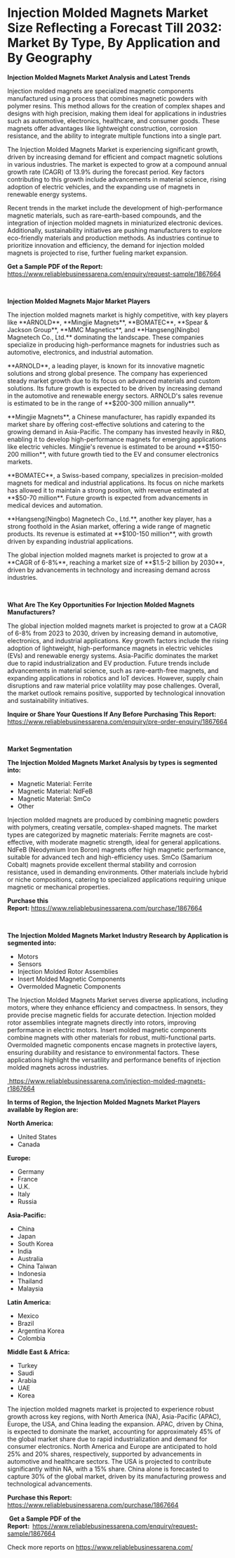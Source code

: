 <p><h1>Injection Molded Magnets Market Size Reflecting a Forecast Till 2032: Market By Type, By Application and By Geography</h1></p><p><strong>Injection Molded Magnets Market Analysis and Latest Trends</strong></p>
<p><p>Injection molded magnets are specialized magnetic components manufactured using a process that combines magnetic powders with polymer resins. This method allows for the creation of complex shapes and designs with high precision, making them ideal for applications in industries such as automotive, electronics, healthcare, and consumer goods. These magnets offer advantages like lightweight construction, corrosion resistance, and the ability to integrate multiple functions into a single part.</p><p>The Injection Molded Magnets Market is experiencing significant growth, driven by increasing demand for efficient and compact magnetic solutions in various industries. The market is expected to grow at a compound annual growth rate (CAGR) of 13.9% during the forecast period. Key factors contributing to this growth include advancements in material science, rising adoption of electric vehicles, and the expanding use of magnets in renewable energy systems.</p><p>Recent trends in the market include the development of high-performance magnetic materials, such as rare-earth-based compounds, and the integration of injection molded magnets in miniaturized electronic devices. Additionally, sustainability initiatives are pushing manufacturers to explore eco-friendly materials and production methods. As industries continue to prioritize innovation and efficiency, the demand for injection molded magnets is projected to rise, further fueling market expansion.</p></p>
<p><strong>Get a Sample PDF of the Report:&nbsp;</strong> <a href="https://www.reliablebusinessarena.com/enquiry/request-sample/1867664?utm_campaign=1841&utm_medium=2&utm_source=Github&utm_content=ia&utm_term=30012025&utm_id=injection-molded-magnets">https://www.reliablebusinessarena.com/enquiry/request-sample/1867664</a></p>
<p>&nbsp;</p>
<p><strong>Injection Molded Magnets Major Market Players</strong></p>
<p><p>The injection molded magnets market is highly competitive, with key players like **ARNOLD**, **Mingjie Magnets**, **BOMATEC**, **Spear & Jackson Group**, **MMC Magnetics**, and **Hangseng(Ningbo) Magnetech Co., Ltd.** dominating the landscape. These companies specialize in producing high-performance magnets for industries such as automotive, electronics, and industrial automation.</p><p>**ARNOLD**, a leading player, is known for its innovative magnetic solutions and strong global presence. The company has experienced steady market growth due to its focus on advanced materials and custom solutions. Its future growth is expected to be driven by increasing demand in the automotive and renewable energy sectors. ARNOLD's sales revenue is estimated to be in the range of **$200-300 million annually**.</p><p>**Mingjie Magnets**, a Chinese manufacturer, has rapidly expanded its market share by offering cost-effective solutions and catering to the growing demand in Asia-Pacific. The company has invested heavily in R&D, enabling it to develop high-performance magnets for emerging applications like electric vehicles. Mingjie's revenue is estimated to be around **$150-200 million**, with future growth tied to the EV and consumer electronics markets.</p><p>**BOMATEC**, a Swiss-based company, specializes in precision-molded magnets for medical and industrial applications. Its focus on niche markets has allowed it to maintain a strong position, with revenue estimated at **$50-70 million**. Future growth is expected from advancements in medical devices and automation.</p><p>**Hangseng(Ningbo) Magnetech Co., Ltd.**, another key player, has a strong foothold in the Asian market, offering a wide range of magnetic products. Its revenue is estimated at **$100-150 million**, with growth driven by expanding industrial applications.</p><p>The global injection molded magnets market is projected to grow at a **CAGR of 6-8%**, reaching a market size of **$1.5-2 billion by 2030**, driven by advancements in technology and increasing demand across industries.</p></p>
<p>&nbsp;</p>
<p><strong>What Are The Key Opportunities For Injection Molded Magnets Manufacturers?</strong></p>
<p><p>The global injection molded magnets market is projected to grow at a CAGR of 6-8% from 2023 to 2030, driven by increasing demand in automotive, electronics, and industrial applications. Key growth factors include the rising adoption of lightweight, high-performance magnets in electric vehicles (EVs) and renewable energy systems. Asia-Pacific dominates the market due to rapid industrialization and EV production. Future trends include advancements in material science, such as rare-earth-free magnets, and expanding applications in robotics and IoT devices. However, supply chain disruptions and raw material price volatility may pose challenges. Overall, the market outlook remains positive, supported by technological innovation and sustainability initiatives.</p></p>
<p><strong>Inquire or Share Your Questions If Any Before Purchasing This Report:</strong> <a href="https://www.reliablebusinessarena.com/enquiry/pre-order-enquiry/1867664?utm_campaign=1841&utm_medium=2&utm_source=Github&utm_content=ia&utm_term=30012025&utm_id=injection-molded-magnets">https://www.reliablebusinessarena.com/enquiry/pre-order-enquiry/1867664</a></p>
<p>&nbsp;</p>
<p><strong>Market Segmentation</strong></p>
<p><strong>The Injection Molded Magnets Market Analysis by types is segmented into:</strong></p>
<p><ul><li>Magnetic Material: Ferrite</li><li>Magnetic Material: NdFeB</li><li>Magnetic Material: SmCo</li><li>Other</li></ul></p>
<p><p>Injection molded magnets are produced by combining magnetic powders with polymers, creating versatile, complex-shaped magnets. The market types are categorized by magnetic materials: Ferrite magnets are cost-effective, with moderate magnetic strength, ideal for general applications. NdFeB (Neodymium Iron Boron) magnets offer high magnetic performance, suitable for advanced tech and high-efficiency uses. SmCo (Samarium Cobalt) magnets provide excellent thermal stability and corrosion resistance, used in demanding environments. Other materials include hybrid or niche compositions, catering to specialized applications requiring unique magnetic or mechanical properties.</p></p>
<p><strong>Purchase this Report:&nbsp;</strong><a href="https://www.reliablebusinessarena.com/purchase/1867664?utm_campaign=1841&utm_medium=2&utm_source=Github&utm_content=ia&utm_term=30012025&utm_id=injection-molded-magnets">https://www.reliablebusinessarena.com/purchase/1867664</a></p>
<p>&nbsp;</p>
<p><strong>The Injection Molded Magnets Market Industry Research by Application is segmented into:</strong></p>
<p><ul><li>Motors</li><li>Sensors</li><li>Injection Molded Rotor Assemblies</li><li>Insert Molded Magnetic Components</li><li>Overmolded Magnetic Components</li></ul></p>
<p><p>The Injection Molded Magnets Market serves diverse applications, including motors, where they enhance efficiency and compactness. In sensors, they provide precise magnetic fields for accurate detection. Injection molded rotor assemblies integrate magnets directly into rotors, improving performance in electric motors. Insert molded magnetic components combine magnets with other materials for robust, multi-functional parts. Overmolded magnetic components encase magnets in protective layers, ensuring durability and resistance to environmental factors. These applications highlight the versatility and performance benefits of injection molded magnets across industries.</p></p>
<p><a href="https://www.reliablebusinessarena.com/injection-molded-magnets-r1867664?utm_campaign=1841&utm_medium=2&utm_source=Github&utm_content=ia&utm_term=30012025&utm_id=injection-molded-magnets">&nbsp;https://www.reliablebusinessarena.com/injection-molded-magnets-r1867664</a></p>
<p><strong>In terms of Region, the Injection Molded Magnets Market Players available by Region are:</strong></p>
<p>
    <p> <strong> North America: </strong>
        <ul>
            <li>United States</li>
            <li>Canada</li>
        </ul>
        </p> 
    <p> <strong> Europe: </strong>
        <ul>
            <li>Germany</li>
            <li>France</li>
            <li>U.K.</li>
            <li>Italy</li>
            <li>Russia</li>
        </ul>
        </p> 
    <p> <strong> Asia-Pacific: </strong>
        <ul>
            <li>China</li>
            <li>Japan</li>
            <li>South Korea</li>
            <li>India</li>
            <li>Australia</li>
            <li>China Taiwan</li>
            <li>Indonesia</li>
            <li>Thailand</li>
            <li>Malaysia</li>
        </ul>
        </p> 
    <p> <strong> Latin America: </strong>
        <ul>
            <li>Mexico</li>
            <li>Brazil</li>
            <li>Argentina Korea</li>
            <li>Colombia</li>
        </ul>
        </p> 
    <p> <strong> Middle East & Africa: </strong>
        <ul>
            <li>Turkey</li>
            <li>Saudi</li>
            <li>Arabia</li>
            <li>UAE</li>
            <li>Korea</li>
        </ul>
    </p>
    </p>
<p><p>The injection molded magnets market is projected to experience robust growth across key regions, with North America (NA), Asia-Pacific (APAC), Europe, the USA, and China leading the expansion. APAC, driven by China, is expected to dominate the market, accounting for approximately 45% of the global market share due to rapid industrialization and demand for consumer electronics. North America and Europe are anticipated to hold 25% and 20% shares, respectively, supported by advancements in automotive and healthcare sectors. The USA is projected to contribute significantly within NA, with a 15% share. China alone is forecasted to capture 30% of the global market, driven by its manufacturing prowess and technological advancements.</p></p>
<p><strong>Purchase this Report: </strong><a href="https://www.reliablebusinessarena.com/purchase/1867664?utm_campaign=1841&utm_medium=2&utm_source=Github&utm_content=ia&utm_term=30012025&utm_id=injection-molded-magnets">https://www.reliablebusinessarena.com/purchase/1867664</a></p>
<p>&nbsp;<strong>Get a Sample PDF of the Report:&nbsp;&nbsp;</strong><a href="https://www.reliablebusinessarena.com/enquiry/request-sample/1867664?utm_campaign=1841&utm_medium=2&utm_source=Github&utm_content=ia&utm_term=30012025&utm_id=injection-molded-magnets">https://www.reliablebusinessarena.com/enquiry/request-sample/1867664</a></p>
<p><strong></strong></p>
<p>Check more reports on <a href="https://www.reliablebusinessarena.com/?utm_campaign=1841&utm_medium=2&utm_source=Github&utm_content=ia&utm_term=30012025&utm_id=injection-molded-magnets">https://www.reliablebusinessarena.com/</a></p>